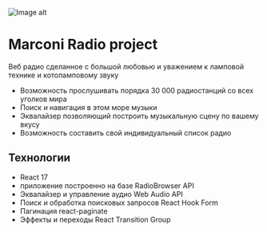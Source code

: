 ![Image alt](https://github.com/WebFilin/RadioMarconi/blob/main/ScreenShots/radio.png)

# Marconi Radio project

Веб радио сделанное с большой любовью и уважением к ламповой технике и котоламповому звуку

+ Возможность прослушивать порядка 30 000 радиостанций со всех уголков мира
+ Поиск и навигация в этом море музыки
+ Эквалайзер позволяющий построить музыкальную сцену по вашему вкусу
+ Возможность составить свой индивидуальный список радио

## Технологии

+ React 17
+ приложение построенно на базе RadioBrowser API
+ Эквалайзер и управление аудио Web Audio API
+ Поиск и обработка поисковых запросов React Hook Form
+ Пагинация react-paginate
+ Эффекты и переходы React Transition Group

